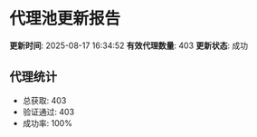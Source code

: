 # 代理池更新报告

**更新时间**: 2025-08-17 16:34:52
**有效代理数量**: 403
**更新状态**:  成功

## 代理统计
- 总获取: 403
- 验证通过: 403
- 成功率: 100%
